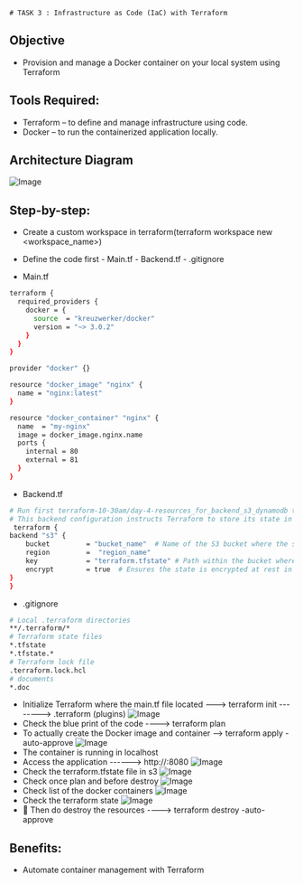     # TASK 3 : Infrastructure as Code (IaC) with Terraform
    
## Objective
- Provision and manage a Docker container on your local system using Terraform
## Tools Required:
- Terraform – to define and manage infrastructure using code.
- Docker – to run the containerized application locally.
## Architecture Diagram
![Image](https://github.com/user-attachments/assets/f8379019-abe6-4c64-9705-3cf1521bc8a6)
## Step-by-step:
- Create a custom workspace in terraform(terraform workspace new <workspace_name>)
- Define the code first
        - Main.tf
        - Backend.tf
        - .gitignore
  
- Main.tf
```sh
terraform {
  required_providers {
    docker = {
      source  = "kreuzwerker/docker"
      version = "~> 3.0.2"
    }
  }
}

provider "docker" {}

resource "docker_image" "nginx" {
  name = "nginx:latest"
}

resource "docker_container" "nginx" {
  name  = "my-nginx"
  image = docker_image.nginx.name
  ports {
    internal = 80
    external = 81
  }
}
```

- Backend.tf
```sh
# Run first terraform-10-30am/day-4-resources_for_backend_s3_dynamodb to create reources 
# This backend configuration instructs Terraform to store its state in an S3 bucket.
 terraform {
backend "s3" {
    bucket         = "bucket_name"  # Name of the S3 bucket where the state will be stored.
    region         =  "region_name"
    key            = "terraform.tfstate" # Path within the bucket where the state will be read/written.
    encrypt        = true  # Ensures the state is encrypted at rest in S3.
}
}
```

- .gitignore
```sh
# Local .terraform directories
**/.terraform/*
# Terraform state files
*.tfstate
*.tfstate.*
# Terraform lock file
.terraform.lock.hcl
# documents
*.doc
```
- Initialize Terraform where the main.tf file located ---> terraform init --------> .terraform (plugins)
![Image](https://github.com/user-attachments/assets/d4a4b54f-8404-46c4-a6c1-06bf8e564e21)
- Check the blue print of the code ---->	 terraform plan
- To actually create the Docker image and container --> terraform apply -auto-approve ![Image](https://github.com/user-attachments/assets/7e8280d4-86ff-4075-93a3-02f9fcd7f119)
- The container is running in localhost
- Access the application ------> http://<localhost>:8080
![Image](https://github.com/user-attachments/assets/9cb21544-39d5-4075-8ea4-1b76473a407f)
- Check the terraform.tfstate file in s3
![Image](https://github.com/user-attachments/assets/483e021f-5b40-46d7-9c5e-f600c9f13e2f)
- Check once plan and before destroy
![Image](https://github.com/user-attachments/assets/ef3909fa-bb3b-4ad3-998f-386ff942ac71)
- Check list of the docker containers
![Image](https://github.com/user-attachments/assets/b9096bde-d51f-4586-b815-9dcaf2b05803)
- Check the terraform state
![Image](https://github.com/user-attachments/assets/881a8d15-0acb-4999-aed5-eae4b9ac7022)
- 	Then do destroy the resources ----> terraform destroy -auto-approve
## Benefits:
- Automate container management with Terraform
  
